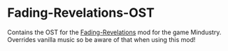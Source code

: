 # Fading-Revelations-OST
Contains the OST for the [Fading-Revelations] mod for the game Mindustry. Overrides vanilla music so be aware of that when using this mod!


<!----------------------------------------------------------------------------->
[Fading-Revelations]: [https://github.com/Fresh791/Fading-Revelation](https://github.com/Fresh791/Fading-Revelations)

